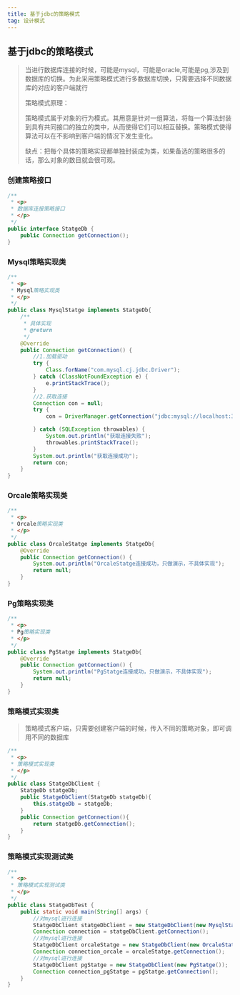 ```yaml
---
title: 基于jdbc的策略模式
tag: 设计模式
---
```


## 基于jdbc的策略模式

>当进行数据库连接的时候，可能是mysql，可能是oracle,可能是pg,涉及到数据库的切换。为此采用策略模式进行多数据库切换，只需要选择不同数据库的对应的客户端就行
>
>策略模式原理：
>
>策略模式属于对象的行为模式。其用意是针对一组算法，将每一个算法封装到具有共同接口的独立的类中，从而使得它们可以相互替换。策略模式使得算法可以在不影响到客户端的情况下发生变化。
>
>缺点：把每个具体的策略实现都单独封装成为类，如果备选的策略很多的话，那么对象的数目就会很可观。

### 创建策略接口

```java
/**
 * <p>
 * 数据库连接策略接口
 * </p>
 */
public interface StatgeDb {
    public Connection getConnection();
}
```

### Mysql策略实现类

```java
/**
 * <p>
 * Mysql策略实现类
 * </p>
 */
public class MysqlStatge implements StatgeDb{
    /**
     * 具体实现
     * @return
     */
    @Override
    public Connection getConnection() {
        //1.加载驱动
        try {
            Class.forName("com.mysql.cj.jdbc.Driver");
        } catch (ClassNotFoundException e) {
            e.printStackTrace();
        }
        //2.获取连接
        Connection con = null;
        try {
            con = DriverManager.getConnection("jdbc:mysql://localhost:3306/switchgame(lf526)?characterEncoding=utf8&serverTimezone=UTC&useSSL=false", "root", "123456");

        } catch (SQLException throwables) {
            System.out.println("获取连接失败");
            throwables.printStackTrace();
        }
        System.out.println("获取连接成功");
        return con;
    }
}
```

### Orcale策略实现类

```java
/**
 * <p>
 * Orcale策略实现类
 * </p>
 */
public class OrcaleStatge implements StatgeDb{
    @Override
    public Connection getConnection() {
        System.out.println("OrcaleStatge连接成功，只做演示，不具体实现");
        return null;
    }
}
```

### Pg策略实现类

```java
/**
 * <p>
 * Pg策略实现类
 * </p>
 */
public class PgStatge implements StatgeDb{
    @Override
    public Connection getConnection() {
        System.out.println("PgStatge连接成功，只做演示，不具体实现");
        return null;
    }
}
```

### 策略模式实现类

>策略模式客户端，只需要创建客户端的时候，传入不同的策略对象，即可调用不同的数据库

```java
/**
 * <p>
 * 策略模式实现类
 * </p>
 */
public class StatgeDbClient {
    StatgeDb statgeDb;
    public StatgeDbClient(StatgeDb statgeDb){
        this.statgeDb = statgeDb;
    }
    public Connection getConnection(){
        return statgeDb.getConnection();
    }
}
```

### 策略模式实现测试类

```java
/**
 * <p>
 * 策略模式实现测试类
 * </p>
 */
public class StatgeDbTest {
    public static void main(String[] args) {
        //对mysql进行连接
        StatgeDbClient statgeDbClient = new StatgeDbClient(new MysqlStatge());
        Connection connection = statgeDbClient.getConnection();
        //对mysql进行连接
        StatgeDbClient orcaleStatge = new StatgeDbClient(new OrcaleStatge());
        Connection connection_orcale = orcaleStatge.getConnection();
        //对mysql进行连接
        StatgeDbClient pgStatge = new StatgeDbClient(new PgStatge());
        Connection connection_pgStatge = pgStatge.getConnection();
    }
}
```